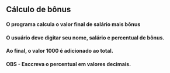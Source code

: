 ## Cálculo de bônus

#### O programa calcula o valor final de salário mais bônus 
#### O usuário deve digitar seu nome, salário e percentual de bônus.
#### Ao final, o valor 1000 é adicionado ao total. 

#### OBS - Esccreva o percentual em valores decimais.